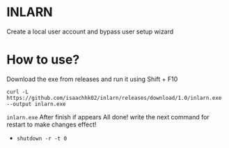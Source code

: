 # INLARN

Create a local user account and bypass user setup wizard

# How to use?
Download the exe from releases and run it using Shift + F10



`curl -L https://github.com/isaachhk02/inlarn/releases/download/1.0/inlarn.exe --output inlarn.exe`

`inlarn.exe`
After finish if appears All done! write the next command for restart to make changes effect!

- `shutdown -r -t 0`
